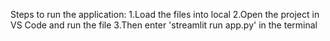 Steps to run the application:
  1.Load the files into local
  2.Open the project in VS Code and run the file
  3.Then enter 'streamlit run app.py' in the terminal
